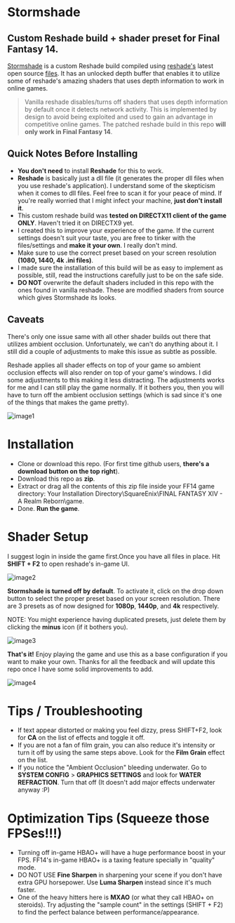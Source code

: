 # Stormshade
## Custom Reshade build + shader preset for Final Fantasy 14.

[Stormshade](https://ffstormshade.wixsite.com/stormshade) is a custom Reshade build compiled using [reshade's](https://github.com/crosire/reshade) latest open source [files](https://github.com/crosire/reshade). It has an unlocked depth buffer that enables it to utilize some of reshade's amazing shaders that uses depth information to work in online games.

> Vanilla reshade disables/turns off shaders that uses depth information by default once it detects network activity. This is implemented by design to avoid being exploited and used to gain an advantage in competitive online games. The patched reshade build in this repo **will only work in Final Fantasy 14**.

## Quick Notes Before Installing
* **You don't need** to install **Reshade** for this to work.
* **Reshade** is basically just a dll file (it generates the proper dll files when you use reshade's application). I understand some of the skepticism when it comes to dll files. Feel free to scan it for your peace of mind. If you're really worried that I might infect your machine, **just don't install it**.
* This custom reshade build was **tested on DIRECTX11 client of the game ONLY**. Haven't tried it on DIRECTX9 yet.
* I created this to improve your experience of the game. If the current settings doesn't suit your taste, you are free to tinker with the files/settings and **make it your own**. I really don't mind.
* Make sure to use the correct preset based on your screen resolution **(1080, 1440, 4k .ini files)**.
* I made sure the installation of this build will be as easy to implement as possible, still, read the instructions carefully just to be on the safe side.
* **DO NOT** overwrite the default shaders included in this repo with the ones found in vanilla reshade. These are modified shaders from source which gives Stormshade its looks.

## Caveats
There's only one issue same with all other shader builds out there that utilizes ambient occlusion. Unfortunately, we can't do anything about it. I still did a couple of adjustments to make this issue as subtle as possible.

Reshade applies all shader effects on top of your game so ambient occlusion effects will also render on top of your game's windows. I did some adjustments to this making it less distracting. The adjustments works for me and I can still play the game normally. If it bothers you, then you will have to turn off the ambient occlusion settings (which is sad since it's one of the things that makes the game pretty).

![image1](http://i.imgur.com/x3Co8BN.jpg)

# Installation
* Clone or download this repo. (For first time github users, **there's a download button on the top right**).
* Download this repo as **zip**.
* Extract or drag all the contents of this zip file inside your FF14 game directory: Your Installation Directory\SquareEnix\FINAL FANTASY XIV - A Realm Reborn\game\.
* Done. **Run  the game**.

# Shader Setup
I suggest login in inside the game first.Once you have all files in place. Hit **SHIFT + F2** to open reshade's in-game UI.

![image2](http://i.imgur.com/vyFFjLn.jpg)

**Stormshade is turned off by default**. To activate it, click on the drop down button to select the proper preset based on your screen resolution. There are 3 presets as of now designed for **1080p**, **1440p**, and **4k** respectively.

NOTE: You might experience having duplicated presets, just delete them by clicking the **minus** icon (if it bothers you).

![image3](http://i.imgur.com/JxExYX9.jpg)

**That's it!** Enjoy playing the game and use this as a base configuration if you want to make your own. Thanks for all the feedback and will update this repo once I have some solid improvements to add.

![image4](http://i.imgur.com/k0M2Jbj.jpg)

# Tips / Troubleshooting
* If text appear distorted or making you feel dizzy, press SHIFT+F2, look for **CA** on the list of effects and toggle it off.
* If you are not a fan of film grain, you can also reduce it's intensity or turn it off by using the same steps above. Look for the **Film Grain** effect on the list.
* If you notice the "Ambient Occlusion" bleeding underwater. Go to **SYSTEM CONFIG** > **GRAPHICS SETTINGS** and look for **WATER REFRACTION**. Turn that off (It doesn't add major effects underwater anyway :P)

# Optimization Tips (Squeeze those FPSes!!!)
* Turning off in-game HBAO+ will have a huge performance boost in your FPS. FF14's in-game HBAO+ is a taxing feature specially in "quality" mode.
* DO NOT USE **Fine Sharpen** in sharpening your scene if you don't have extra GPU horsepower. Use **Luma Sharpen** instead since it's much faster.
* One of the heavy hitters here is **MXAO** (or what they call HBAO+ on steroids). Try adjusting the "sample count" in the settings (SHIFT + F2) to find the perfect balance between performance/appearance.
